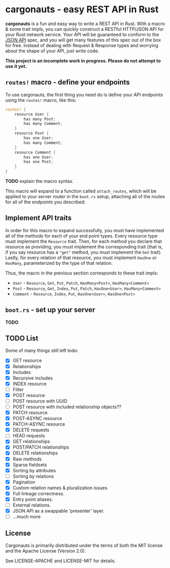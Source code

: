 # cargonauts - easy REST API in Rust

**cargonauts** is a fun and easy way to write a REST API in Rust. With a macro
& some trait impls, you can quickly construct a RESTful HTTP/JSON API for your
Rust network service. Your API will be guaranteed to conform to the
[JSON API][json-api] spec, and you will get many features of this spec out of
the box for free. Instead of dealing with Request & Response types and
worrying about the shape of your API, just write code.


**This project is an incomplete work in progress. Please do not attempt to use
it yet.**

## `routes!` macro - define your endpoints

To use cargonauts, the first thing you need do is define your API endpoints
using the `routes!` macro, like this:

```rust
routes! {
    resource User {
        has many Post;
        has many Comment;
    }
    resource Post {
        has one User;
        has many Comment;
    }
    resource Comment {
        has one User;
        has one Post;
    }
}
```

**TODO** explain the macro syntax.

This macro will expand to a function called `attach_routes`, which will be
applied to your server router in the `boot.rs` setup, attaching all of the
routes for all of the endpoints you described.

## Implement API traits

In order for this macro to expand successfully, you must have implemented all
of the methods for each of your end point types. Every resource type must
implement the `Resource` trait. Then, for each method you declare that resource
as providing, you must implement the corresponding trait (that is, if you
say resource has a `"get"` method, you must implement the `Get` trait). Lastly,
for every relation of that resource, you must implement `HasOne` or `HasMany`,
parameterized by the type of that relation.

Thus, the macro in the previous section corresponds to these trait impls:

* `User` - `Resource`, `Get`, `Put`, `Patch`, `HasMany<Post>`, `HasMany<Comment>`
* `Post` - `Resource`, `Get`, `Index`, `Put`, `Patch`, `HasOne<User>`, `HasMany<Comment>`
* `Comment` - `Resource`, `Index`, `Put`, `HasOne<User>`, `HasOne<Post>`

## `boot.rs` - set up your server

**TODO**

## TODO List

Some of many things still left todo:

 - [X] GET resource
 - [X] Relationships
 - [X] Includes
 - [X] Recursive includes
 - [X] INDEX resource
 - [ ] Filter
 - [X] POST resource
 - [ ] POST resource with UUID
 - [ ] POST resource with included relationship objects??
 - [X] PATCH resource
 - [X] POST-ASYNC resource
 - [X] PATCH-ASYNC resource
 - [X] DELETE requests
 - [ ] HEAD requests
 - [X] GET relationships
 - [X] POST/PATCH relationships
 - [X] DELETE relationships
 - [X] Raw methods
 - [X] Sparse fieldsets
 - [X] Sorting by attributes
 - [ ] Sorting by relations
 - [X] Pagination
 - [X] Custom relation names & pluralization issues.
 - [X] Full linkage correctness.
 - [X] Entry point aliases.
 - [ ] External relations.
 - [X] JSON API as a swappable 'presenter' layer.
 - [ ] ...much more

## License

Cargonauts is primarily distributed under the terms of both the MIT license
and the Apache License (Version 2.0).

See LICENSE-APACHE and LICENSE-MIT for details.

[json-api]: http://jsonapi.org
